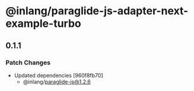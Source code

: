 # @inlang/paraglide-js-adapter-next-example-turbo

## 0.1.1

### Patch Changes

- Updated dependencies [960f8fb70]
  - @inlang/paraglide-js@1.2.6
